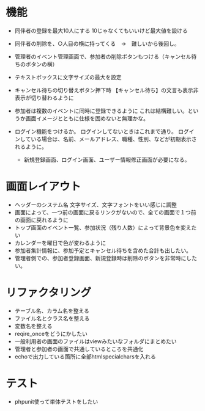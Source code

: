 # 機能
* 同伴者の登録を最大10人にする
    10じゃなくてもいいけど最大値を設ける
* 同伴者の削除を、○人目の横に持ってくる　→　難しいから後回し。
* 管理者のイベント管理画面で、参加者の削除ボタンもつける（キャンセル待ちのボタンの横）
* テキストボックスに文字サイズの最大を設定
* キャンセル待ちの切り替えボタン押下時
    【キャンセル待ち】の文言も表示非表示が切り替わるように
* 参加者は複数のイベントに同時に登録できるように
    これは結構難しい。というか画面イメージとともに仕様を固めないと無理かな。

* ログイン機能をつけるか。
    ログインしてないときはこれまで通り。
    ログインしている場合は、名前、メールアドレス、職種、性別、などが初期表示されるように。
    * 新規登録画面、ログイン画面、ユーザー情報修正画面が必要になる。

# 画面レイアウト
* ヘッダーのシステム名
    文字サイズ、文字フォントをいい感じに調整
* 画面によって、一つ前の画面に戻るリンクがないので、全ての画面で１つ前の画面に戻れるように
* トップ画面のイベント一覧、参加状況（残り人数）によって背景色を変えたい
* カレンダーを曜日で色が変わるように
* 参加者集計情報に、参加予定とキャンセル待ちを含めた合計も出したい。
* 管理者側での、参加者登録画面、新規登録時は削除のボタンを非常時にしたい。

# リファクタリング
* テーブル名、カラム名を整える
* ファイル名とクラス名を整える
* 変数名を整える
* reqire_onceをどうにかしたい
* 一般利用者の画面のファイルはviewみたいなフォルダにまとめたい
* 管理者と参加者の画面で共通しているところを共通化
* echoで出力している箇所に全部htmlspecialcharsを入れる

# テスト
* phpunit使って単体テストをしたい
